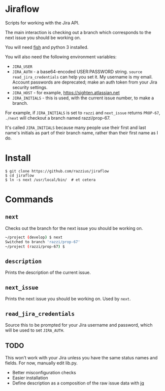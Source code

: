 # Jiraflow

Scripts for working with the Jira API.

The main interaction is checking out a branch which corresponds to the next issue you should be working on.

You will need [fish](https://fishshell.com/) and python 3 installed.

You will also need the following environment variables:

- `JIRA_USER`
- `JIRA_AUTH` - a base64-encoded USER:PASSWORD string. `source read_jira_credentials` can help you set it. My username is my email. Account passwords are deprecated; make an auth token from your Jira security settings.
- `JIRA_HOST` - for example, https://sighten.atlassian.net
- `JIRA_INITIALS` - this is used, with the current issue number, to make a branch.

For example, if `JIRA_INITIALS` is set to `razzi` and `next_issue` returns `PROP-67`, `./next` will checkout a branch named razzi/prop-67.

It's called `JIRA_INITIALS` because many people use their first and last name's initials as part of their branch name, rather than their first name as I do.

# Install

```
$ git clone https://github.com/razzius/jiraflow
$ cd jiraflow
$ ln -s next /usr/local/bin/  # et cetera
```

# Commands

## `next`

Checks out the branch for the next issue you should be working on.

```sh
~/project (develop) $ next
Switched to branch 'razzi/prop-67'
~/project (razzi/prop-67) $
```

## `description`

Prints the description of the current issue.

## `next_issue`

Prints the next issue you should be working on. Used by `next`.

## `read_jira_credentials`

Source this to be prompted for your Jira username and password, which will be used to set `JIRA_AUTH`.

## TODO

This won't work with your Jira unless you have the same status names and fields. For now, manually edit lib.py.

- Better misconfiguration checks
- Easier installation
- Define description as a composition of the raw issue data with [jq](https://github.com/stedolan/jq)
